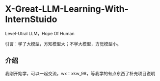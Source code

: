 # X-Great-LLM-Learning-With-InternStuido
Level-Utral LLM，Hope Of Human

引言：学了大模型，方知模型大；不学大模型，方觉模型小。


## 介绍
我刚开始学，可以一起交流，wx：xkw_98，等我学的有点东西了补充项目说明
